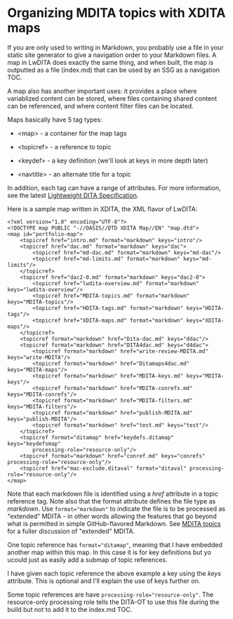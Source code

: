 # Organizing MDITA topics with XDITA maps

If you are only used to writing in Markdown, you probably use a file in your static site generator to give a navigation order to your Markdown files. A map in LwDITA does exactly the same thing, and when built, the map is outputted as a file \(index.md\) that can be used by an SSG as a navigation TOC.

A map also has another important uses: it provides a place where variablized content can be stored, where files containing shared content can be referenced, and where content filter files can be located.

Maps basically have 5 tag types:

-   <map\> - a container for the map tags

-   <topicref\> - a reference to topic

-   <keydef\> - a key definition \(we'll look at keys in more depth later\)

-   <navtitle\> - an alternate title for a topic


In addition, each tag can have a range of attributes. For more information, see the latest [Lightweight DITA Specification](https://www.oasis-open.org/committees/download.php/65658/lwdita.pdf).

Here is a sample map written in XDITA, the XML flavor of LwDITA:

```
<?xml version="1.0" encoding="UTF-8"?>
<!DOCTYPE map PUBLIC "-//OASIS//DTD XDITA Map//EN" "map.dtd">
<map id="portfolio-map">
    <topicref href="intro.md" format="markdown" keys="intro"/>
    <topicref href="dac.md" format="markdown" keys="dac">
        <topicref href="md-dac.md" format="markdown" keys="md-dac"/>
        <topicref href="md-limits.md" format="markdown" keys="md-limits"/>
    </topicref>
    <topicref href="dac2-0.md" format="markdown" keys="dac2-0">
        <topicref href="lwdita-overview.md" format="markdown" keys="lwdita-overview"/>
        <topicref href="MDITA-topics.md" format="markdown" keys="MDITA-topics"/>
        <topicref href="HDITA-tags.md" format="markdown" keys="HDITA-tags"/>
        <topicref href="XDITA-maps.md" format="markdown" keys="XDITA-maps"/>
    </topicref>   
    <topicref format="markdown" href="Dita-dac.md" keys="ddac"/>
    <topicref format="markdown" href="DITA4dac.md" keys="d4dac">
        <topicref format="markdown" href="write-review-MDITA.md" keys="write-MDITA"/>
        <topicref format="markdown" href="Ditamaps4dac.md" keys="MDITA-maps"/>
        <topicref format="markdown" href="MDITA-keys.md" keys="MDITA-keys"/>
        <topicref format="markdown" href="MDITA-conrefs.md" keys="MDITA-conrefs"/>
        <topicref format="markdown" href="MDITA-filters.md" keys="MDITA-filters"/>
        <topicref format="markdown" href="publish-MDITA.md" keys="publish-MDITA"/>
        <topicref format="markdown" href="test.md" keys="test"/>
    </topicref>
    <topicref format="ditamap" href="keydefs.ditamap" keys="keydefsmap"
        processing-role="resource-only"/>
    <topicref format="markdown" href="conref.md" keys="conrefs" processing-role="resource-only"/>
    <topicref href="mac-exclude.ditaval" format="ditaval" processing-role="resource-only"/>
</map>
```

Note that each markdown file is identified using a *href* attribute in a topic reference tag. Note also that the format attribute defines the file type as *markdown*. Use `format="markdown"` to indicate the file is to be processed as "extended" MDITA - in other words allowing the features that go beyond what is permitted in simple GitHub-flavored Markdown. See [MDITA topics](MDITA-topics.md) for a fuller discussion of "extended" MDITA.

One topic reference has `format="ditamap"`, meaning that I have embedded another map within this map. In this case it is for key definitions but yo ucould just as easily add a submap of topic references.

I have given each topic reference the above example a key using the *keys* attribute. This is optional and I'll explain the use of keys further on.

Some topic references are have `processing-role="resource-only"`. The resource-only processing role tells the DITA-OT to use this file during the build but not to add it to the index.md TOC.

